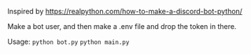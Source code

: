 Inspired by https://realpython.com/how-to-make-a-discord-bot-python/

Make a bot user, and then make a .env file and drop the token in there.


Usage:
`python bot.py`
`python main.py`
